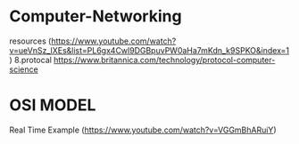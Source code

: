 # Computer-Networking
resources (https://www.youtube.com/watch?v=ueVnSz_lXEs&list=PL6gx4Cwl9DGBpuvPW0aHa7mKdn_k9SPKO&index=1)
8.protocal
https://www.britannica.com/technology/protocol-computer-science

# OSI MODEL
Real Time Example (https://www.youtube.com/watch?v=VGGmBhARuiY)
